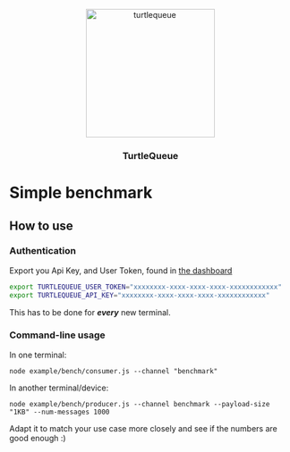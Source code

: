 <p align="center">
  <img alt="turtlequeue" src="https://turtlequeue.com/logo_black.png" width="230">
</p>

<h3 align="center">TurtleQueue</h3>

# Simple benchmark

## How to use

### Authentication

Export you Api Key, and User Token, found in [the dashboard](https://turtlequeue.com/dashboard/security.html)

```sh
export TURTLEQUEUE_USER_TOKEN="xxxxxxxx-xxxx-xxxx-xxxx-xxxxxxxxxxxx"
export TURTLEQUEUE_API_KEY="xxxxxxxx-xxxx-xxxx-xxxx-xxxxxxxxxxxx"
```

This has to be done for __*every*__ new terminal.

### Command-line usage

In one terminal:
```
node example/bench/consumer.js --channel "benchmark"

```

In another terminal/device:
```
node example/bench/producer.js --channel benchmark --payload-size "1KB" --num-messages 1000
```

Adapt it to match your use case more closely and see if the numbers are good enough :)
